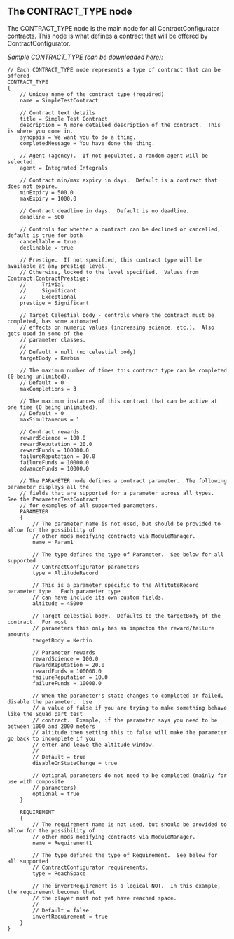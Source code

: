 ## The CONTRACT_TYPE node

The CONTRACT_TYPE node is the main node for all ContractConfigurator contracts.  This node is what defines a contract that will be offered by ContractConfigurator.

_Sample CONTRACT_TYPE (can be downloaded [here](https://raw.githubusercontent.com/jrossignol/ContractConfigurator/master/test/SampleContract.cfg)):_

    // Each CONTRACT_TYPE node represents a type of contract that can be offered
    CONTRACT_TYPE
    {
        // Unique name of the contract type (required)
        name = SimpleTestContract

        // Contract text details
        title = Simple Test Contract
        description = A more detailed description of the contract.  This is where you come in.
        synopsis = We want you to do a thing.
        completedMessage = You have done the thing.

        // Agent (agency).  If not populated, a random agent will be selected.
        agent = Integrated Integrals

        // Contract min/max expiry in days.  Default is a contract that does not expire.
        minExpiry = 500.0
        maxExpiry = 1000.0

        // Contract deadline in days.  Default is no deadline.
        deadline = 500

        // Controls for whether a contract can be declined or cancelled, default is true for both
        cancellable = true
        declinable = true

        // Prestige.  If not specified, this contract type will be available at any prestige level.
        // Otherwise, locked to the level specified.  Values from Contract.ContractPrestige:
        //     Trivial
        //     Significant
        //     Exceptional
        prestige = Significant

        // Target Celestial body - controls where the contract must be completed, has some automated
        // effects on numeric values (increasing science, etc.).  Also gets used in some of the
        // parameter classes.
        //
        // Default = null (no celestial body)
        targetBody = Kerbin

        // The maximum number of times this contract type can be completed (0 being unlimited).
        // Default = 0
        maxCompletions = 3

        // The maximum instances of this contract that can be active at one time (0 being unlimited).
        // Default = 0
        maxSimultaneous = 1

        // Contract rewards
        rewardScience = 100.0
        rewardReputation = 20.0
        rewardFunds = 100000.0
        failureReputation = 10.0
        failureFunds = 10000.0
        advanceFunds = 10000.0

        // The PARAMETER node defines a contract parameter.  The following parameter displays all the
        // fields that are supported for a parameter across all types.  See the ParameterTestContract
        // for examples of all supported parameters.
        PARAMETER
        {
            // The parameter name is not used, but should be provided to allow for the possibility of
            // other mods modifying contracts via ModuleManager.
            name = Param1

            // The type defines the type of Parameter.  See below for all supported
            // ContractConfigurator parameters
            type = AltitudeRecord

            // This is a parameter specific to the AltituteRecord parameter type.  Each parameter type
            // can have include its own custom fields.
            altitude = 45000

            // Target celestial body.  Defaults to the targetBody of the contract.  For most
            // parameters this only has an impacton the reward/failure amounts
            targetBody = Kerbin

            // Parameter rewards
            rewardScience = 100.0
            rewardReputation = 20.0
            rewardFunds = 100000.0
            failureReputation = 10.0
            failureFunds = 10000.0

            // When the parameter's state changes to completed or failed, disable the parameter.  Use
            // a value of false if you are trying to make something behave like the Squad part test
            // contract.  Example, if the parameter says you need to be between 1000 and 2000 meters
            // altitude then setting this to false will make the parameter go back to incomplete if you
            // enter and leave the altitude window.
            //
            // Default = true
            disableOnStateChange = true

            // Optional parameters do not need to be completed (mainly for use with composite
            // parameters)
            optional = true
        }

        REQUIREMENT
        {
            // The requirement name is not used, but should be provided to allow for the possibility of
            // other mods modifying contracts via ModuleManager.
            name = Requirement1

            // The type defines the type of Requirement.  See below for all supported
            // ContractConfigurator requirements.
            type = ReachSpace

            // The invertRequirement is a logical NOT.  In this example, the requirement becomes that
            // the player must not yet have reached space.
            //
            // Default = false
            invertRequirement = true
        }
    }
